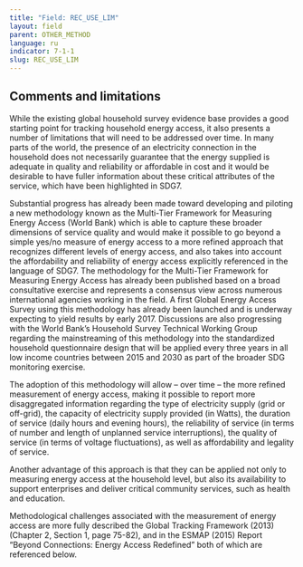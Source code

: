 ```yaml
---
title: "Field: REC_USE_LIM"
layout: field
parent: OTHER_METHOD
language: ru
indicator: 7-1-1
slug: REC_USE_LIM
---
```

## Comments and limitations

While the existing global household survey evidence base provides a good starting point for tracking household energy access, it also presents a number of limitations that will need to be addressed over time. In many parts of the world, the presence of an electricity connection in the household does not necessarily guarantee that the energy supplied is adequate in quality and reliability or affordable in cost and it would be desirable to have fuller information about these critical attributes of the service, which have been highlighted in SDG7.

Substantial progress has already been made toward developing and piloting a new methodology known as the Multi-Tier Framework for Measuring Energy Access (World Bank) which is able to capture these broader dimensions of service quality and would make it possible to go beyond a simple yes/no measure of energy access to a more refined approach that recognizes different levels of energy access, and also takes into account the affordability and reliability of energy access explicitly referenced in the language of SDG7. The methodology for the Multi-Tier Framework for Measuring Energy Access has already been published based on a broad consultative exercise and represents a consensus view across numerous international agencies working in the field. A first Global Energy Access Survey using this methodology has already been launched and is underway expecting to yield results by early 2017. Discussions are also progressing with the World Bank’s Household Survey Technical Working Group regarding the mainstreaming of this methodology into the standardized household questionnaire design that will be applied every three years in all low income countries between 2015 and 2030 as part of the broader SDG monitoring exercise.

The adoption of this methodology will allow – over time – the more refined measurement of energy access, making it possible to report more disaggregated information regarding the type of electricity supply (grid or off-grid), the capacity of electricity supply provided (in Watts), the duration of service (daily hours and evening hours), the reliability of service (in terms of number and length of unplanned service interruptions), the quality of service (in terms of voltage fluctuations), as well as affordability and legality of service.

Another advantage of this approach is that they can be applied not only to measuring energy access at the household level, but also its availability to support enterprises and deliver critical community services, such as health and education.

Methodological challenges associated with the measurement of energy access are more fully described the Global Tracking Framework (2013) (Chapter 2, Section 1, page 75-82), and in the ESMAP (2015) Report “Beyond Connections: Energy Access Redefined” both of which are referenced below.